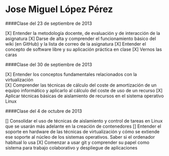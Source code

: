 Jose Miguel López Pérez
=======================

####Clase del 23 de septiembre de 2013

[X] Entender la metodología docente, de evaluación y de interacción de la asignatura 
[X] Darse de alta y comprender el funcionamiento básico del wiki (en GitHub) y la lista de correo de la asignatura 
[X] Entender el concepto de software libre y su aplicación práctica en clase 
[X] Vernos las caras


####Clase del 30 de septiembre de 2013

[X] Entender los conceptos fundamentales relacionados con la virtualización  
[X] Comprender las técnicas de cálculo del coste de amortización de un equipo informático y aplicarlo al cálculo del coste de uso de un recurso 
[X] Aplicar técnicas básicas de aislamiento de recursos en el sistema operativo Linux 
 


####Clase del 4 de octubre de 2013

[] Consolidar el uso de técnicas de aislamiento y control de tareas en Linux que se usarán más adelante en la creación de contenedores 
[] Entender el soporte en hardware de las técnicas de virtualización y cómo se extiende ese soporte al núcleo de los sistemas operativos. Saber si el ordenador habitual lo usa 
[X] Comenzar a usar git y comprender su papel como sistema para trabajo colaborativo y despliegue de aplicaciones 


